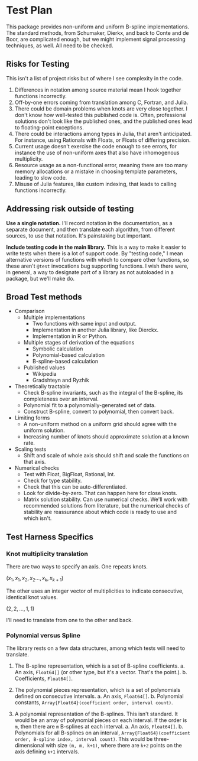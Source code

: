 # Test Plan

This package provides non-uniform and uniform B-spline implementations. The standard methods, from Schumaker, Dierkx, and back to Conte and de Boor, are complicated enough, but we might implement signal processing techniques, as well. All need to be checked.

## Risks for Testing

This isn't a list of project risks but of where I see complexity in the code.

1. Differences in notation among source material mean I hook together functions incorrectly.
1. Off-by-one errors coming from translation among C, Fortran, and Julia.
1. There could be domain problems when knots are very close together. I don't know how well-tested this published code is. Often, professional solutions don't look like the published ones, and the published ones lead to floating-point exceptions.
1. There could be interactions among types in Julia, that aren't anticipated. For instance, using Rationals with Floats, or Floats of differing precision.
1. Current usage doesn't exercise the code enough to see errors, for instance the use of non-uniform axes that also have inhomogenous multiplicity.
1. Resource usage as a non-functional error, meaning there are too many memory allocations or a mistake in choosing template parameters, leading to slow code.
1. Misuse of Julia features, like custom indexing, that leads to calling functions incorrectly.


## Addressing risk outside of testing

**Use a single notation.** I'll record notation in the documentation, as a separate document, and then translate each algorithm, from different sources, to use that notation. It's painstaking but important.

**Include testing code in the main library.** This is a way to make it easier to write tests when there is a lot of support code. By "testing code," I mean alternative versions of functions with which to compare other functions, so these aren't `@test` invocations bug supporting functions. I wish there were, in general, a way to designate part of a library as not autoloaded in a package, but we'll make do.


## Broad Test methods

* Comparison
  - Multiple implementations
    - Two functions with same input and output.
    - Implementation in another Julia library, like Dierckx.
    - Implementation in R or Python.
  - Multiple stages of derivation of the equations
    - Symbolic calculation
    - Polynomial-based calculation
    - B-spline-based calculation
  - Published values
    - Wikipedia
    - Gradshteyn and Ryzhik
* Theoretically tractable
  - Check B-spline invariants, such as the integral of the B-spline, its completeness over an interval.
  - Polynomial fit to a polynomially-generated set of data.
  - Construct B-spline, convert to polynomial, then convert back.
* Limiting forms
  - A non-uniform method on a uniform grid should agree with the uniform solution.
  - Increasing number of knots should approximate solution at a known rate.
* Scaling tests
  - Shift and scale of whole axis should shift and scale the functions on that axis.
* Numerical checks
  - Test with Float, BigFloat, Rational, Int.
  - Check for type stability.
  - Check that this can be auto-differentiated.
  - Look for divide-by-zero. That can happen here for close knots.
  - Matrix solution stability. Can use numerical checks. We'll work with recommended solutions from literature, but the numerical checks of stability are reassurance about which code is ready to use and which isn't.


## Test Harness Specifics

### Knot multiplicity translation

There are two ways to specify an axis. One repeats knots.

$(x_1, x_1, x_2, x_2\ldots,x_k,x_{k+1})$

The other uses an integer vector of multiplicities to indicate consecutive, identical knot values.

$(2,2,\ldots,1,1)$

I'll need to translate from one to the other and back.

### Polynomial versus Spline

The library rests on a few data structures, among which tests will need to translate.

1. The B-spline representation, which is a set of B-spline coefficients.
   a. An axis, `Float64[]` (or other type, but it's a vector. That's the point.).
   b. Coefficients, `Float64[]`.

2. The polynomial pieces representation, which is a set of polynomials defined on consecutive intervals.
   a. An axis, `Float64[]`.
   b. Polynomial constants, `Array{Float64}(coefficient order, interval count)`.

3. A polynomial representation of the B-splines. This isn't standard. It would be an array of polynomial pieces on each interval. If the order is `m`, then there are `m` B-splines at each interval.
   a. An axis, `Float64[]`.
   b. Polynomials for all B-splines on an interval, `Array{Float64}(coefficient order, B-spline index, interval count)`. This would be three-dimensional with size `(m, m, k+1)`, where there are `k+2` points on the axis defining `k+1` intervals.
